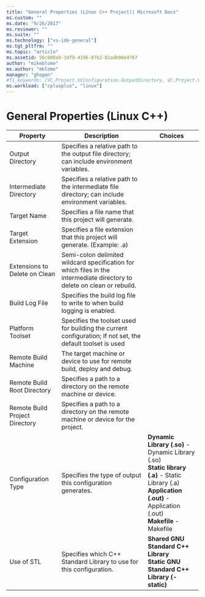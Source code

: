 ```yaml
---
title: "General Properties (Linux C++ Project)| Microsoft Docs"
ms.custom: ""
ms.date: "9/26/2017"
ms.reviewer: ""
ms.suite: ""
ms.technology: ["vs-ide-general"]
ms.tgt_pltfrm: ""
ms.topic: "article"
ms.assetid: 56c800a9-3df9-4196-87b2-81adb00e4767
author: "mikeblome"
ms.author: "mblome"
manager: "ghogen"
#f1_keywords: [VC.Project.VCConfiguration.OutputDirectory, VC.Project.VCConfiguration.IntermediateDirectory, VC.Project.VCConfiguration.TargetName, VC.Project.VCConfiguration.TargetExt, VC.Project.VCConfiguration.DeleteExtensionsOnClean, VC.Project.VCConfiguration.PlatformToolset, VC.Project.VCConfiguration.BuildLogFile, VC.Project.VCConfiguration.ConfigurationType, VC.Project.VCConfiguration.UseOfSTL]
ms.workload: ["cplusplus", "linux"]
---
```

# General Properties (Linux C++)

Property | Description | Choices
--- | ---| ---
Output Directory | Specifies a relative path to the output file directory; can include environment variables.
Intermediate Directory | Specifies a relative path to the intermediate file directory; can include environment variables.
Target Name | Specifies a file name that this project will generate.
Target Extension | Specifies a file extension that this project will generate. (Example: .a)
Extensions to Delete on Clean | Semi-colon delimited wildcard specification for which files in the intermediate directory to delete on clean or rebuild.
Build Log File | Specifies the build log file to write to when build logging is enabled.
Platform Toolset | Specifies the toolset used for building the current configuration; If not set, the default toolset is used
Remote Build Machine | The target machine or device to use for remote build, deploy and debug.
Remote Build Root Directory | Specifies a path to a directory on the remote machine or device.
Remote Build Project Directory | Specifies a path to a directory on the remote machine or device for the project.
Configuration Type | Specifies the type of output this configuration generates. | **Dynamic Library (.so)** - Dynamic Library (.so)<br>**Static library (.a)** - Static Library (.a)<br>**Application (.out)** - Application (.out)<br>**Makefile** - Makefile<br>
Use of STL | Specifies which C++ Standard Library to use for this configuration. | **Shared GNU Standard C++ Library**<br>**Static GNU Standard C++ Library (-static)**<br>
